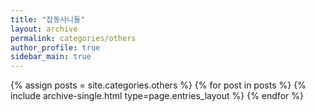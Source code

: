 ```yaml
---
title: "잡동사니들"
layout: archive
permalink: categories/others
author_profile: true
sidebar_main: true
---
```




{% assign posts = site.categories.others %}
{% for post in posts %} {% include archive-single.html type=page.entries_layout %} {% endfor %}